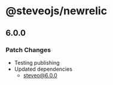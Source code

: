 # @steveojs/newrelic

## 6.0.0

### Patch Changes

- Testing publishing
- Updated dependencies
  - steveo@6.0.0
